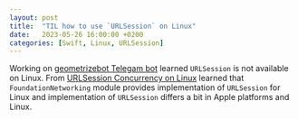 ```yaml
---
layout: post
title:  "TIL how to use `URLSession` on Linux"
date:   2023-05-26 16:00:00 +0200
categories: [Swift, Linux, URLSession]
---
```

Working on [geometrizebot Telegam bot](https://github.com/valeriyvan/geometrizebot) learned `URLSession` is not available on Linux. From [URLSession Concurrency on Linux](https://diegolavalle.com/posts/2021-11-11-urlsession-concurrency-linux/) learned that `FoundationNetworking` module provides implementation of `URLSession` for Linux and implementation of `URLSession` differs a bit in Apple platforms and Linux.
